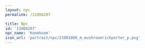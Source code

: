 ```yaml
---
layout: npc
permalink: /11004207

title: Npc
id: '11004207'
npc_name: 'Koomkoom'
icon_url: 'portrait/npc/21001006_m_mushroomrichporter_p.png'
---
```

